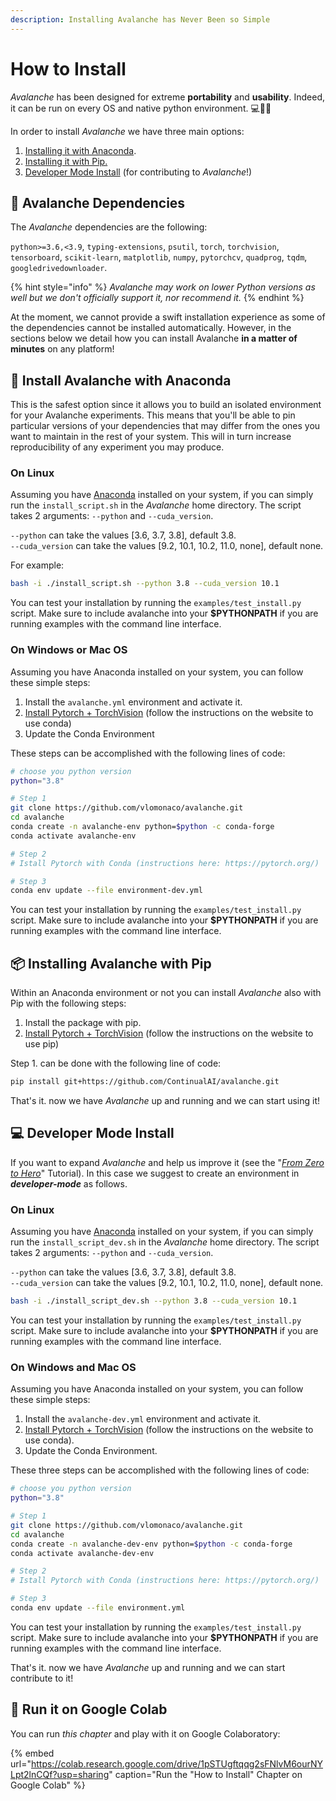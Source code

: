 ```yaml
---
description: Installing Avalanche has Never Been so Simple
---
```


# How to Install

_Avalanche_ has been designed for extreme **portability** and **usability**. Indeed, it can be run on every OS and native python environment. 💻🍎🐧

In order to install _Avalanche_ we have three main options:

1. [Installing it with Anaconda](how-to-install.md#install-avalanche-with-anaconda).
2. [Installing it with Pip.](how-to-install.md#installing-avalanche-with-pip)
3. [Developer Mode Install](how-to-install.md#developer-mode-install) \(for contributing to _Avalanche_!\)

## 🔂 Avalanche Dependencies

The _Avalanche_ dependencies are the following:

`python>=3.6,<3.9`, `typing-extensions`, `psutil`, `torch`, `torchvision`, `tensorboard`, `scikit-learn`, `matplotlib`, `numpy`, `pytorchcv`, `quadprog`, `tqdm`, `googledrivedownloader`.

{% hint style="info" %}
_Avalanche may work on lower Python versions as well but we don't officially support it, nor recommend it._
{% endhint %}

At the moment, we cannot provide a swift installation experience as some of the dependencies cannot be installed automatically. However, in the sections below we detail how you can install Avalanche **in a matter of minutes** on any platform!

## 🐍 Install Avalanche with Anaconda 

This is the safest option since it allows you to build an isolated environment for your Avalanche experiments. This means that you'll be able to pin particular versions of your dependencies that may differ from the ones you want to maintain in the rest of your system. This will in turn increase reproducibility of any experiment you may produce.

### **On Linux**

Assuming you have [Anaconda](https://www.anaconda.com/) installed on your system, if you can simply run the `install_script.sh` in the _Avalanche_ home directory.  The script takes 2 arguments: `--python` and `--cuda_version`.  
  
`--python` can take the values \[3.6, 3.7, 3.8\], default 3.8.  
`--cuda_version` can take the values \[9.2, 10.1, 10.2, 11.0, none\], default none.

For example:

```bash
bash -i ./install_script.sh --python 3.8 --cuda_version 10.1
```

You can test your installation by running the `examples/test_install.py` script. Make sure to include avalanche into your **$PYTHONPATH** if you are running examples with the command line interface.

### On Windows or Mac OS

Assuming you have Anaconda installed on your system, you can follow these simple steps:

1. Install the `avalanche.yml` environment and activate it.
2. [Install Pytorch + TorchVision](https://pytorch.org/) \(follow the instructions on the website to use conda\)
3. Update the Conda Environment

These steps can be accomplished with the following lines of code:

```bash
# choose you python version
python="3.8"

# Step 1
git clone https://github.com/vlomonaco/avalanche.git
cd avalanche
conda create -n avalanche-env python=$python -c conda-forge
conda activate avalanche-env

# Step 2
# Istall Pytorch with Conda (instructions here: https://pytorch.org/)

# Step 3
conda env update --file environment-dev.yml

```

You can test your installation by running the `examples/test_install.py` script. Make sure to include avalanche into your **$PYTHONPATH** if you are running examples with the command line interface.

## 📦 Installing Avalanche with Pip 

Within an Anaconda environment or not you can install _Avalanche_ also with Pip with the following steps:

1. Install the package with pip.
2. [Install Pytorch + TorchVision](https://pytorch.org/) \(follow the instructions on the website to use pip\)

Step 1. can be done with the following line of code:

```bash
pip install git+https://github.com/ContinualAI/avalanche.git
```

That's it. now we have _Avalanche_ up and running and we can start using it!

## 💻 Developer Mode Install

If you want to expand _Avalanche_ and help us improve it \(see the "[_From Zero to Hero_](../from-zero-to-hero-tutorial/2.-benchmarks.md)" Tutorial\). In this case we suggest to create an environment in _**developer-mode**_ as follows.

### **On Linux**

Assuming you have [Anaconda](https://www.anaconda.com/) installed on your system, if you can simply run the `install_script_dev.sh` in the _Avalanche_ home directory.  The script takes 2 arguments: `--python` and `--cuda_version`.  
  
`--python` can take the values \[3.6, 3.7, 3.8\], default 3.8.  
`--cuda_version` can take the values \[9.2, 10.1, 10.2, 11.0, none\], default none.

```bash
bash -i ./install_script_dev.sh --python 3.8 --cuda_version 10.1
```

You can test your installation by running the `examples/test_install.py` script. Make sure to include avalanche into your **$PYTHONPATH** if you are running examples with the command line interface.

### **On Windows and Mac OS**

Assuming you have Anaconda installed on your system, you can follow these simple steps:

1. Install the `avalanche-dev.yml` environment and activate it.
2. [Install Pytorch + TorchVision](https://pytorch.org/) \(follow the instructions on the website to use conda\).
3. Update the Conda Environment.

These three steps can be accomplished with the following lines of code:

```bash
# choose you python version
python="3.8"

# Step 1
git clone https://github.com/vlomonaco/avalanche.git
cd avalanche
conda create -n avalanche-dev-env python=$python -c conda-forge
conda activate avalanche-dev-env

# Step 2
# Istall Pytorch with Conda (instructions here: https://pytorch.org/)

# Step 3
conda env update --file environment.yml

```

You can test your installation by running the `examples/test_install.py` script. Make sure to include avalanche into your **$PYTHONPATH** if you are running examples with the command line interface.

That's it. now we have _Avalanche_ up and running and we can start contribute to it!

## 🤝 Run it on Google Colab

You can run _this chapter_ and play with it on Google Colaboratory:

{% embed url="https://colab.research.google.com/drive/1pSTUgftqqg2sFNlvM6ourNYLpt2lnCQf?usp=sharing" caption="Run the \"How to Install\" Chapter on Google Colab" %}

